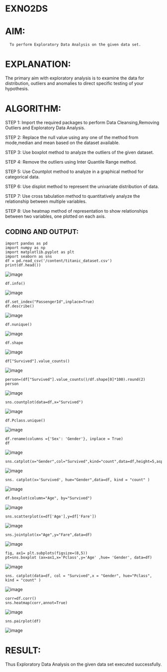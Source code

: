# EXNO2DS
# AIM:
      To perform Exploratory Data Analysis on the given data set.
      
# EXPLANATION:
  The primary aim with exploratory analysis is to examine the data for distribution, outliers and anomalies to direct specific testing of your hypothesis.
  
# ALGORITHM:
STEP 1: Import the required packages to perform Data Cleansing,Removing Outliers and Exploratory Data Analysis.

STEP 2: Replace the null value using any one of the method from mode,median and mean based on the dataset available.

STEP 3: Use boxplot method to analyze the outliers of the given dataset.

STEP 4: Remove the outliers using Inter Quantile Range method.

STEP 5: Use Countplot method to analyze in a graphical method for categorical data.

STEP 6: Use displot method to represent the univariate distribution of data.

STEP 7: Use cross tabulation method to quantitatively analyze the relationship between multiple variables.

STEP 8: Use heatmap method of representation to show relationships between two variables, one plotted on each axis.

## CODING AND OUTPUT:
```
import pandas as pd
import numpy as np
import matplotlib.pyplot as plt
import seaborn as sns
df = pd.read_csv('/content/titanic_dataset.csv')
print(df.head())
```
![image](https://github.com/Sanjay22006832/EXNO2DS/assets/119830477/986e4a63-3918-412a-b0a8-59924206b0d1)

```
df.info()
```
![image](https://github.com/Sanjay22006832/EXNO2DS/assets/119830477/6e7bca94-0ed2-4fd9-9b6a-834a363b43e7)

```
df.set_index("PassengerId",inplace=True)
df.describe()
```
![image](https://github.com/Sanjay22006832/EXNO2DS/assets/119830477/8143f8bc-7634-4f26-ad57-a069be2fdb39)

```
df.nunique()
```
![image](https://github.com/Sanjay22006832/EXNO2DS/assets/119830477/d7b9f9d5-959b-4a54-b0b1-aec95fd7a39d)

```
df.shape
```
![image](https://github.com/Sanjay22006832/EXNO2DS/assets/119830477/56c1bddd-ff9a-423d-a53c-250a70e02378)

```
df["Survived"].value_counts()
```
![image](https://github.com/Sanjay22006832/EXNO2DS/assets/119830477/4f296ce9-fb76-42b0-bcfe-1308a1f65582)

```
person=(df["Survived"].value_counts()/df.shape[0]*100).round(2)
person
```
![image](https://github.com/Sanjay22006832/EXNO2DS/assets/119830477/ddc608c8-8c83-456c-8455-7e3c0915b1ba)

```
sns.countplot(data=df,x="Survived")
```
![image](https://github.com/Sanjay22006832/EXNO2DS/assets/119830477/84b6b69a-4b25-4e59-8440-15ea60e8d86d)

```
df.Pclass.unique()
```
![image](https://github.com/Sanjay22006832/EXNO2DS/assets/119830477/da4ebb15-1b61-4928-aadd-15f4d7205da6)

```
df.rename(columns ={'Sex': 'Gender'}, inplace = True)
df
```
![image](https://github.com/Sanjay22006832/EXNO2DS/assets/119830477/fb1e07bb-2b87-4387-98f4-f4234f5c819a)

```
sns.catplot(x="Gender",col="Survived",kind="count",data=df,height=5,aspect=0.7,color="Lightgreen")
```
![image](https://github.com/Sanjay22006832/EXNO2DS/assets/119830477/5a6a87e7-55d6-4a1e-9e82-b3ee0496eb60)

```
sns. catplot(x='Survived', hue="Gender",data=df, kind = "count" )
```
![image](https://github.com/Sanjay22006832/EXNO2DS/assets/119830477/fa79ad1b-4f59-489b-b523-4812cf8d2861)

```
df.boxplot(column="Age", by="Survived")
```
![image](https://github.com/Sanjay22006832/EXNO2DS/assets/119830477/7afb11d4-e6ea-402a-ac56-9f513cd35984)

```
sns.scatterplot(x=df['Age'],y=df['Fare'])
```
![image](https://github.com/Sanjay22006832/EXNO2DS/assets/119830477/7cfee42d-1ea8-4e7a-9250-9f8ffa01a7ba)

```
sns.jointplot(x="Age",y="Fare",data=df)
```
![image](https://github.com/Sanjay22006832/EXNO2DS/assets/119830477/8f4672ba-f7ab-4247-9d7a-135784a8872b)

```
fig, ax1= plt.subplots(figsize=(8,5))
pt=sns.boxplot (ax=ax1,x='Pclass',y='Age' ,hue= 'Gender', data=df)
```
![image](https://github.com/Sanjay22006832/EXNO2DS/assets/119830477/ca409d93-5000-4dfa-9896-26e417c20c0c)

```
sns. catplot(data=df, col = "Survived",x = "Gender", hue="Pclass", kind = "count" )
```
![image](https://github.com/Sanjay22006832/EXNO2DS/assets/119830477/f8c03429-990f-43ee-8a45-8dfc08616ac2)

```
corr=df.corr()
sns.heatmap(corr,annot=True)
```
![image](https://github.com/Sanjay22006832/EXNO2DS/assets/119830477/d6b3bb02-6806-4f93-aba7-7e30347f84dc)

```
sns.pairplot(df)
```
![image](https://github.com/Sanjay22006832/EXNO2DS/assets/119830477/5fb91471-9196-4525-baa6-6181e8f0ba83)

# RESULT:
  Thus  Exploratory Data Analysis on the given data set executed successfully.
